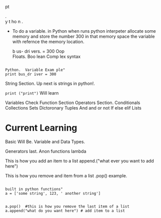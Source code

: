      

pt

   .  
y 
 t ho n 
  .
- To  do  a   variable.  in Python when runs python interpeter allocate some memory and store the number 300 in that memory space     the variable with refernce the memory location.
    
   b  us- dri vers.    = 300
  Oop   
      Floats.
   Boo lean
Comp  lex syntax    
 
```Python.

Python.  Variable Exam ple"
print bus_dr iver = 300

```

String Section.
Up next is strings in python!.

```print ("print")```
Will learn

Variables Check
Function Section
Operators Section.
Conditionals
Collections
Sets
Dictoronary
Tuples
And and or not 
If else elif
Lists
 # Current Learning
Basic Will Be.
Variable and Data Types.

Generators last.
Anon functions lambda 

This is how you add an item to a list
append.("what ever you want to add here")

This is how you remove and item from a list
.pop()
example.


```Python.

built in python functions"
a = ['some string', 123, ' another string']


a.pop()  #this is how you remove the last item of a list
a.append("what do you want here") # add item to a list

```

